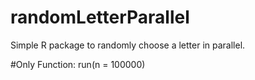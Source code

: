 # randomLetterParallel
Simple R package to randomly choose a letter in parallel.

#Only Function:
run(n = 100000)
